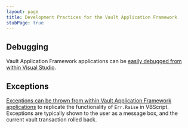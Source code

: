 ```yaml
---
layout: page
title: Development Practices for the Vault Application Framework
stubPage: true
---
```


## Debugging

Vault Application Framework applications can be [easily debugged from within Visual Studio](Debugging).

## Exceptions

[Exceptions can be thrown from within Vault Application Framework applications](Exceptions) to replicate the functionality of `Err.Raise` in VBScript.  Exceptions are typically shown to the user as a message box, and the current vault transaction rolled back.
